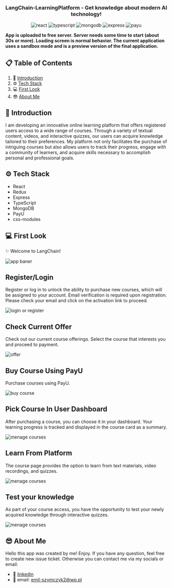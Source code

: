 <div align="center">

  <h3 align="center">LangChain-LearningPlatform - Get knowledge about modern AI technology!</h3>
  <div>
    <img src="https://img.shields.io/badge/-React-black?style=for-the-badge&logoColor=white&logo=react&color=072485" alt="react" />
    <img src="https://img.shields.io/badge/-TypeScript-black?style=for-the-badge&logoColor=white&logo=typescript&color=3178C6" alt="typescript" />
    <img src="https://img.shields.io/badge/-MongoDB-black?style=for-the-badge&logoColor=white&logo=mongodb&color=47A248" alt="mongodb" />
    <img src="https://img.shields.io/badge/-Express-black?style=for-the-badge&logoColor=white&logo=express&color=000000" alt="express" />
     <img src="https://img.shields.io/badge/-Payu-black?style=for-the-badge&logoColor=white&color=#078509" alt="payu" />
  </div>

</div>

**App is uploaded to free server. Server needs some time to start (about 30s or more). Loading screen is normal behavior.
The current application uses a sandbox mode and is a preview version of the
final application.**

## 📋 <a name="table">Table of Contents</a>

1. 📎 [Introduction](#introduction)
2. ⚙️ [Tech Stack](#tech-stack)
3. 💻 [First Look](#first-look)
4. 😎 [About Me](#about-me)

## <a name="introduction">📎 Introduction</a>

I am developing an innovative online learning platform that offers registered
users access to a wide range of courses. 
Through a variety of textual content,
videos, and interactive quizzes, our users can acquire knowledge tailored to
their preferences. 
My platform not only facilitates the purchase of intriguing
courses but also allows users to track their progress, engage with a community
of learners, and acquire skills necessary to accomplish personal and
professional goals.

## <a name="tech-stack">⚙️ Tech Stack</a>

- React
- Redux
- Express
- TypeScript
- MongoDB
- PayU
- css-modules

## <a name="first-look">💻 First Look</a>

✨ Welcome to LangChain!

![app baner](./client/public/mainBaner.jpg)

## Register/Login

Register or log in to unlock the ability to purchase new courses, which will be
assigned to your account. Email verification is required upon registration.
Please check your email and click on the activation link to proceed.

![login or register](./client/public/Register.jpg)

## Check Current Offer

Check out our current course offerings. Select the course that interests you and
proceed to payment.

![offer](./client/public/offer.jpg)

## Buy Course Using PayU

Purchase courses using PayU.

![buy course](./client/public/buyCourse.jpg)

## Pick Course In User Dashboard

After purchasing a course, you can choose it in your dashboard. Your learning
progress is tracked and displayed in the course card as a summary.

![menage courses](./client/public/menageCourses.jpg)

## Learn From Platform

The course page provides the option to learn from text materials, video
recordings, and quizzes.

![menage courses](./client/public/exampleCoursePage.jpg)

## Test your knowledge

As part of your course access, you have the opportunity to test your newly
acquired knowledge through interactive quizzes.

![menage courses](./client/public/exampleQuiz.jpg)

## <a name="about-me">😎 About Me</a>

Hello this app was created by me! Enjoy. If you have any question, feel free to
create new issue ticket. Otherwise you can contact me via my socials or email:

- 📱 <a href="https://www.linkedin.com/in/emil-szymczyk-209613209/">linkedin</a>
- 📧 email: emil-szymczyk2@wp.pl
